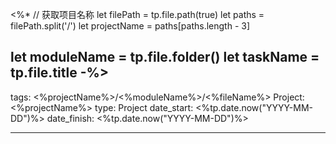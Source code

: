 <%*
// 获取项目名称
let filePath = tp.file.path(true)
let paths = filePath.split('/')
let projectName = paths[paths.length - 3]

let moduleName = tp.file.folder()
let taskName = tp.file.title
-%>
---
tags: <%projectName%>/<%moduleName%>/<%fileName%>
Project: <%projectName%>
type: Project
date_start: <%tp.date.now("YYYY-MM-DD")%>
date_finish: <%tp.date.now("YYYY-MM-DD")%>

---





